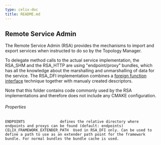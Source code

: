 ```yaml
---
type: celix-doc
title: README.md
---
```



<!--
Licensed to the Apache Software Foundation (ASF) under one or more
contributor license agreements.  See the NOTICE file distributed with
this work for additional information regarding copyright ownership.
The ASF licenses this file to You under the Apache License, Version 2.0
(the "License"); you may not use this file except in compliance with
the License.  You may obtain a copy of the License at
   
    http://www.apache.org/licenses/LICENSE-2.0

Unless required by applicable law or agreed to in writing, software
distributed under the License is distributed on an "AS IS" BASIS,
WITHOUT WARRANTIES OR CONDITIONS OF ANY KIND, either express or implied.
See the License for the specific language governing permissions and
limitations under the License.
-->

## Remote Service Admin

The Remote Service Admin (RSA) provides the mechanisms to import and export services when instructed to do so by the Topology Manager. 

To delegate method calls to the actual service implementation, the RSA_SHM and the RSA_HTTP are using "endpoint/proxy" bundles, which has all the knowledge about the marshalling and unmarshalling of data for the service. The RSA_DFI implementation combines a [foreign function interface](https://en.wikipedia.org/wiki/Foreign_function_interface) technique together with manualy created descriptors.  

Note that this folder contains code commonly used by the RSA implementations and therefore does not include any CMAKE configuration.

###### Properties
    ENDPOINTS				 defines the relative directory where endpoints and proxys can be found (default: endpoints)
    CELIX_FRAMEWORK_EXTENDER_PATH  Used in RSA_DFI only. Can be used to define a path to use as an extender path point for the framework bundle. For normal bundles the bundle cache is used. 
